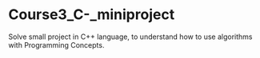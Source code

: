 # Course3_C-_miniproject
Solve small project in C++ language, to understand how to use algorithms with Programming Concepts.
